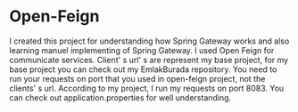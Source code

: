 # Open-Feign
I created this project for understanding how Spring Gateway works and also learning manuel implementing of Spring Gateway. I used Open Feign for communicate services. Client' s url' s are represent my base project, for my base project you can check out my EmlakBurada repository.
You need to run your requests on port that you used in open-feign project, not the clients' s url. 
According to my project, I run my requests on port 8083. 
You can check out application.properties for well understanding.

